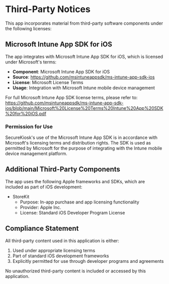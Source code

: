 # Third-Party Notices

This app incorporates material from third-party software components under the following licenses:

## Microsoft Intune App SDK for iOS

The app integrates with Microsoft Intune App SDK for iOS, which is licensed under Microsoft's terms:

- **Component**: Microsoft Intune App SDK for iOS
- **Source**: https://github.com/msintuneappsdk/ms-intune-app-sdk-ios
- **License**: Microsoft License Terms
- **Usage**: Integration with Microsoft Intune mobile device management

For full Microsoft Intune App SDK license terms, please refer to:
https://github.com/msintuneappsdk/ms-intune-app-sdk-ios/blob/main/Microsoft%20License%20Terms%20Intune%20App%20SDK%20for%20iOS.pdf

### Permission for Use

SecureKiosk's use of the Microsoft Intune App SDK is in accordance with Microsoft's licensing terms and distribution rights. The SDK is used as permitted by Microsoft for the purpose of integrating with the Intune mobile device management platform.

## Additional Third-Party Components

The app uses the following Apple frameworks and SDKs, which are included as part of iOS development:

- StoreKit
  - Purpose: In-app purchase and app licensing functionality
  - Provider: Apple Inc.
  - License: Standard iOS Developer Program License

## Compliance Statement

All third-party content used in this application is either:
1. Used under appropriate licensing terms
2. Part of standard iOS development frameworks
3. Explicitly permitted for use through developer programs and agreements

No unauthorized third-party content is included or accessed by this application.
